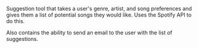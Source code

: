 Suggestion tool that takes a user's genre, artist, and song preferences and gives them a list of potential songs they would like. Uses the Spotify API to do this. 

Also contains the ability to send an email to the user with the list of suggestions. 
